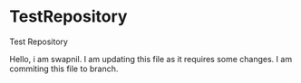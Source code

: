 # TestRepository
Test Repository

Hello, i am swapnil. I am updating this file as it requires some changes.
I am commiting this file to branch.
